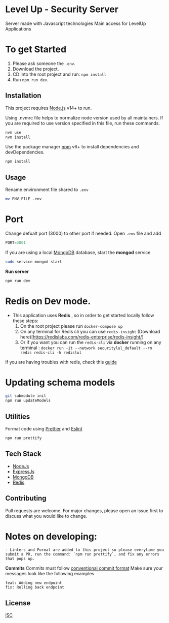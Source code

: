 # Level Up - Security Server

Server made with Javascript technologies
Main access for LevelUp Applications

# To get Started
 1. Please ask someone the `.env`.
 2. Download the project.
 3. CD into the root project and run: `npm install`
 4. Run `npm run dev`.

 ## Installation

This project requires [Node.js](https://nodejs.org/) v14+ to run.

Using .nvmrc file helps to normalize node version used by all maintainers.
If you are required to use version specified in this file, run these commands.

```bash
nvm use
nvm install
```

Use the package manager [npm](https://www.npmjs.com/get-npm) v6+ to install dependencies and devDependencies.

```bash
npm install
```

## Usage

Rename environment file shared to `.env`
```bash
mv ENV_FILE .env
```

# Port
Change defualt port (3000) to other port if needed. Open `.env` file and add
```js
PORT=3001
```

If you are using a local [MongoDB](https://docs.mongodb.com/manual/installation/) database, start the **mongod** service

```bash
sudo service mongod start
```

**Run server**

```bash
npm run dev
```

# Redis on Dev mode.

 - This application uses **Redis** , so in order to get started locally follow these steps:
    1. On the root project please run `docker-compose up`
    2. On any terminal for Redis cli you can use `redis-insight` (Download here)[https://redislabs.com/redis-enterprise/redis-insight/]
    3. Or if you want you can run the `redis-cli` via **docker**  running on any terminal :  `docker run -it --network securitylul_default --rm redis redis-cli -h redislul`

If you are having troubles with redis, check this [guide](https://www.digitalocean.com/community/tutorials/how-to-install-and-secure-redis-on-ubuntu-18-04)

# Updating schema models
```sh
git submodule init
npm run updateModels
```

## Utilities

Format code using [Prettier](https://prettier.io/) and [Eslint](https://eslint.org/)

```bash
npm run prettify
```

## Tech Stack
- [NodeJs](https://nodejs.org/es/)
- [ExpressJs](https://expressjs.com/)
- [MongoDB](https://www.mongodb.com/)
- [Redis](https://redis.io/topics/quickstart)

## Contributing
Pull requests are welcome. For major changes, please open an issue first to discuss what you would like to change.

# Notes on developing:
    - Linters and Format are added to this project so please everytime you submit a PR, run the command: `npm run prettify`, and fix any errors that pops up.

**Commits**
Commits must follow [conventional commit format](https://conventionalcommits.org/)
Make sure your messages look like the following examples
```
feat: Adding new endpoint
fix: Rolling back endpoint
```

## License
[ISC](https://opensource.org/licenses/ISC)